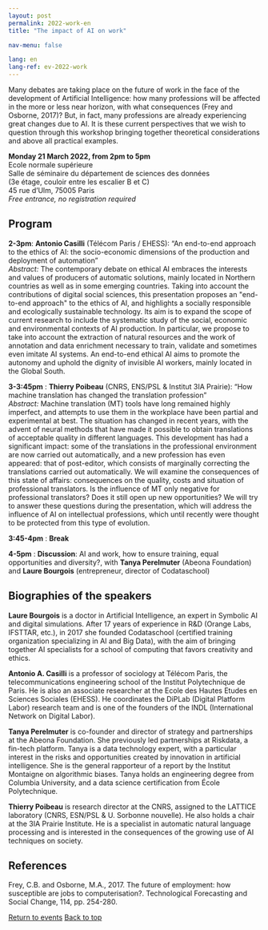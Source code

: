```yaml
---
layout: post
permalink: 2022-work-en
title: "The impact of AI on work"

nav-menu: false

lang: en
lang-ref: ev-2022-work
---
```


Many debates are taking place on the future of work in the face of the development of Artificial Intelligence: how many professions will be affected in the more or less near horizon, with what consequences (Frey and Osborne, 2017)? But, in fact, many professions are already experiencing great changes due to AI. It is these current perspectives that we wish to question through this workshop bringing together theoretical considerations and above all practical examples.

**Monday 21 March 2022, from 2pm to 5pm** <br/>
Ecole normale supérieure<br />
Salle de séminaire du département de sciences des données<br />
(3e étage, couloir entre les escalier B et C)<br />
45 rue d’Ulm, 75005 Paris<br />
<i>Free entrance, no registration required</i>




## Program


**2-3pm**: **Antonio Casilli** (Télécom Paris / EHESS): “An end-to-end approach to the ethics of AI: the socio-economic dimensions of the production and deployment of automation” <br />
*Abstract:* The contemporary debate on ethical AI embraces the interests and values ​​of producers of automatic solutions, mainly located in Northern countries as well as in some emerging countries. Taking into account the contributions of digital social sciences, this presentation proposes an "end-to-end approach" to the ethics of AI, and highlights a socially responsible and ecologically sustainable technology. Its aim is to expand the scope of current research to include the systematic study of the social, economic and environmental contexts of AI production. In particular, we propose to take into account the extraction of natural resources and the work of annotation and data enrichment necessary to train, validate and sometimes even imitate AI systems. An end-to-end ethical AI aims to promote the autonomy and uphold the dignity of invisible AI workers, mainly located in the Global South.


**3-3:45pm** : **Thierry Poibeau** (CNRS, ENS/PSL & Institut 3IA Prairie): “How machine translation has changed the translation profession”<br />
*Abstract:* Machine translation (MT) tools have long remained highly imperfect, and attempts to use them in the workplace have been partial and experimental at best. The situation has changed in recent years, with the advent of neural methods that have made it possible to obtain translations of acceptable quality in different languages. This development has had a significant impact: some of the translations in the professional environment are now carried out automatically, and a new profession has even appeared: that of post-editor, which consists of marginally correcting the translations carried out automatically. We will examine the consequences of this state of affairs: consequences on the quality, costs and situation of professional translators. Is the influence of MT only negative for professional translators? Does it still open up new opportunities? We will try to answer these questions during the presentation, which will address the influence of AI on intellectual professions, which until recently were thought to be protected from this type of evolution.

**3:45-4pm** : **Break**

**4-5pm** : **Discussion**: AI and work, how to ensure training, equal opportunities and diversity?, with **Tanya Perelmuter** (Abeona Foundation) and **Laure Bourgois** (entrepreneur, director of Codataschool)



## Biographies of the speakers

**Laure Bourgois** is a doctor in Artificial Intelligence, an expert in Symbolic AI and digital simulations. After 17 years of experience in R&D (Orange Labs, IFSTTAR, etc.), in 2017 she founded Codataschool (certified training organization specializing in AI and Big Data), with the aim of bringing together AI specialists for a school of computing that favors creativity and ethics.

**Antonio A. Casilli** is a professor of sociology at Télécom Paris, the telecommunications engineering school of the Institut Polytechnique de Paris. He is also an associate researcher at the Ecole des Hautes Etudes en Sciences Sociales (EHESS). He coordinates the DiPLab (Digital Platform Labor) research team and is one of the founders of the INDL (International Network on Digital Labor).

**Tanya Perelmuter** is co-founder and director of strategy and partnerships at the Abeona Foundation. She previously led partnerships at Riskdata, a fin-tech platform. Tanya is a data technology expert, with a particular interest in the risks and opportunities created by innovation in artificial intelligence. She is the general rapporteur of a report by the Institut Montaigne on algorithmic biases. Tanya holds an engineering degree from Columbia University, and a data science certification from École Polytechnique.

**Thierry Poibeau** is research director at the CNRS, assigned to the LATTICE laboratory (CNRS, ESN/PSL & U. Sorbonne nouvelle). He also holds a chair at the 3IA Prairie Institute. He is a specialist in automatic natural language processing and is interested in the consequences of the growing use of AI techniques on society.

## References
Frey, C.B. and Osborne, M.A., 2017. The future of employment: how susceptible are jobs to computerisation?. Technological Forecasting and Social Change, 114, pp. 254-280.

<a href="events.html" class="button special icon fa-arrow-left">Return to events</a>
<a href="#" class="button special icon fa-arrow-up">Back to top</a>
